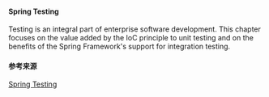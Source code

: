 #### Spring Testing

Testing is an integral part of enterprise software development. This chapter focuses on the value added by the IoC principle to unit testing and on the benefits of the Spring Framework's support for integration testing.

#### 参考来源

[Spring Testing](https://docs.spring.io/spring/docs/5.2.5.RELEASE/spring-framework-reference/testing.html#testing-introduction)
